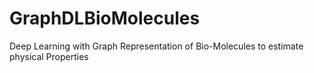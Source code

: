 # GraphDLBioMolecules
Deep Learning with Graph Representation of Bio-Molecules to estimate physical Properties
